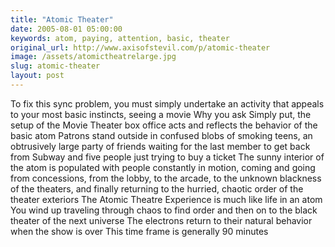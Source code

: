 ```yaml
---
title: "Atomic Theater"
date: 2005-08-01 05:00:00
keywords: atom, paying, attention, basic, theater
original_url: http://www.axisofstevil.com/p/atomic-theater
image: /assets/atomictheatrelarge.jpg
slug: atomic-theater
layout: post
---
```


To fix this sync problem, you must simply undertake an activity that appeals to your most basic instincts, seeing a movie Why you ask Simply put, the setup of the Movie Theater box office acts and reflects the behavior of the basic atom Patrons stand outside in confused blobs of smoking teens, an obtrusively large party of friends waiting for the last member to get back from Subway and five people just trying to buy a ticket The sunny interior of the atom is populated with people constantly in motion, coming and going from concessions, from the lobby, to the arcade, to the unknown blackness of the theaters, and finally returning to the hurried, chaotic order of the theater exteriors The Atomic Theatre Experience is much like life in an atom You wind up traveling through chaos to find order and then on to the black theater of the next universe The electrons return to their natural behavior when the show is over This time frame is generally 90 minutes

